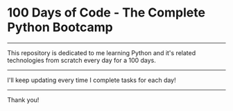 # 100 Days of Code - The Complete Python Bootcamp

---

This repository is dedicated to me learning Python and it's related technologies from scratch every day for a 100 days.

---

I'll keep updating every time I complete tasks for each day!

---

Thank you!
